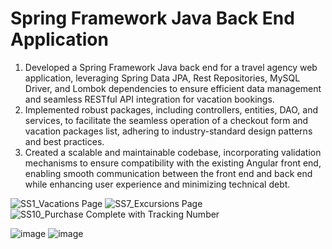 # Spring Framework Java Back End Application

1. Developed a Spring Framework Java back end for a travel agency web application, leveraging Spring Data JPA, Rest Repositories, MySQL Driver, and Lombok dependencies to ensure efficient data management and seamless RESTful API integration for vacation bookings.
2. Implemented robust packages, including controllers, entities, DAO, and services, to facilitate the seamless operation of a checkout form and vacation packages list, adhering to industry-standard design patterns and best practices.
3. Created a scalable and maintainable codebase, incorporating validation mechanisms to ensure compatibility with the existing Angular front end, enabling smooth communication between the front end and back end while enhancing user experience and minimizing technical debt.

![SS1_Vacations Page](https://github.com/jsmccaffrey/Spring-Backend/assets/84482329/9505c5c8-5bc9-4508-b32d-fe7dec09dafd)
![SS7_Excursions Page](https://github.com/jsmccaffrey/Spring-Backend/assets/84482329/338b3b37-657e-4b1e-b74c-955f0f22bf9e)
![SS10_Purchase Complete with Tracking Number](https://github.com/jsmccaffrey/Spring-Backend/assets/84482329/5dbef849-b438-42dc-a2b0-97a54d1d9be8)

![image](https://github.com/jsmccaffrey/Spring-Backend/assets/84482329/d0d47951-2f84-4141-b08d-79502adc071e)
![image](https://github.com/jsmccaffrey/Spring-Backend/assets/84482329/f33422cb-97a6-4403-a02d-d410bceee2c6)


